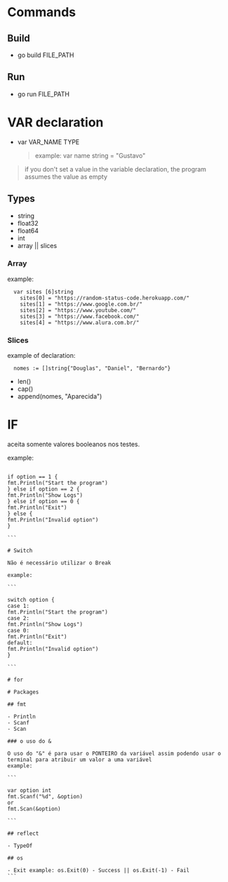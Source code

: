 # Commands

## Build

- go build FILE_PATH

## Run

- go run FILE_PATH

# VAR declaration

- var VAR_NAME TYPE
  > example: var name string = "Gustavo"

> if you don't set a value in the variable declaration, the program
> assumes the value as empty

## Types

- string
- float32
- float64
- int
- array || slices

### Array

example:

```
  var sites [6]string
	sites[0] = "https://random-status-code.herokuapp.com/"
	sites[1] = "https://www.google.com.br/"
	sites[2] = "https://www.youtube.com/"
	sites[3] = "https://www.facebook.com/"
	sites[4] = "https://www.alura.com.br/"
```

### Slices

example of declaration:

```
  nomes := []string{"Douglas", "Daniel", "Bernardo"}

```

- len()
- cap()
- append(nomes, "Aparecida")

# IF

aceita somente valores booleanos nos testes.

example:

````

if option == 1 {
fmt.Println("Start the program")
} else if option == 2 {
fmt.Println("Show Logs")
} else if option == 0 {
fmt.Println("Exit")
} else {
fmt.Println("Invalid option")
}

```

# Switch

Não é necessário utilizar o Break

example:

```

switch option {
case 1:
fmt.Println("Start the program")
case 2:
fmt.Println("Show Logs")
case 0:
fmt.Println("Exit")
default:
fmt.Println("Invalid option")
}

```

# for

# Packages

## fmt

- Println
- Scanf
- Scan

### o uso do &

O uso do "&" é para usar o PONTEIRO da variável assim podendo usar o terminal para atribuir um valor a uma variável
example:

```

var option int
fmt.Scanf("%d", &option)
or
fmt.Scan(&option)

```

## reflect

- TypeOf

## os

- Exit example: os.Exit(0) - Success || os.Exit(-1) - Fail
```
````
